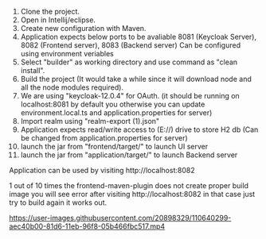 1.  Clone the project.
2.  Open in Intellij/eclipse.
3.  Create new configuration with Maven.
4.  Application expects below ports to be avaliable 8081 (Keycloak Server), 8082 (Frontend server), 8083 (Backend server) Can be configured using environment veriables
5.  Select "builder" as working directory and use command as "clean install".
6.  Build the project (It would take a while since it will download node and all the node modules required).
7.  We are using "keycloak-12.0.4" for OAuth. (it should be running on localhost:8081 by default you otherwise you can update environment.local.ts and application.properties for server)
8.  Import realm using "realm-export (1).json"
10. Application expects read/write access to (E://) drive to store H2 db (Can be changed from application.properties for server)
11. launch the jar from "frontend/target/" to launch UI server 
12. launch the jar from "application/target/" to launch Backend server

Application can be used by visiting http://localhost:8082

1 out of 10 times the frontend-maven-plugin does not create proper build image you will see error after visiting http://localhost:8082
in that case just try to build again it works out.


https://user-images.githubusercontent.com/20898329/110640299-aec40b00-81d6-11eb-96f8-05b466fbc517.mp4

